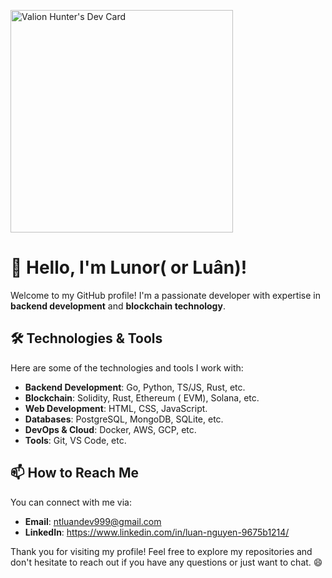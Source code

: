 <a href="https://app.daily.dev/ntluan"><img src="https://api.daily.dev/devcards/v2/fVCzhvHoA9uy5s0p5VEtF.png?type=default&r=49c" width="356" alt="Valion Hunter's Dev Card"/></a>

# 👋 Hello, I'm Lunor( or Luân)!

Welcome to my GitHub profile! I'm a passionate developer with expertise in **backend development** and **blockchain technology**.

## 🛠️ Technologies & Tools

Here are some of the technologies and tools I work with:

- **Backend Development**: Go, Python, TS/JS, Rust, etc.
- **Blockchain**: Solidity, Rust, Ethereum ( EVM), Solana, etc.
- **Web Development**: HTML, CSS, JavaScript.
- **Databases**: PostgreSQL, MongoDB, SQLite, etc.
- **DevOps & Cloud**: Docker, AWS, GCP, etc.
- **Tools**: Git, VS Code, etc.

## 📫 How to Reach Me

You can connect with me via:

- **Email**: ntluandev999@gmail.com  
- **LinkedIn**: https://www.linkedin.com/in/luan-nguyen-9675b1214/

Thank you for visiting my profile! Feel free to explore my repositories and don't hesitate to reach out if you have any questions or just want to chat. 😄
